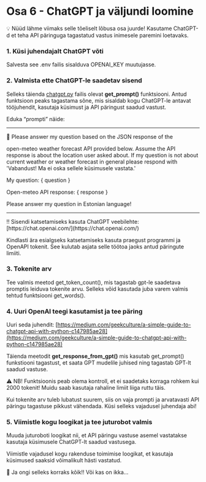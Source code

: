 # Osa 6 - ChatGPT ja väljundi loomine

<aside>
💡 Nüüd lähme viimaks selle tõeliselt lõbusa osa juurde! Kasutame ChatGPT-d et teha API päringuga tagastatud vastus inimesele paremini loetavaks.

</aside>

### 1. Küsi juhendajalt ChatGPT võti

Salvesta see .env failis sisalduva OPENAI_KEY muutujasse.

### 2. Valmista ette ChatGPT-le saadetav sisend

Selleks täienda [chatgpt.py](http://chatgpt.py) failis olevat **get_prompt()** funktsiooni. Antud funktsioon peaks tagastama sõne, mis sisaldab kogu ChatGPT-le antavat tööjuhendit, kasutaja küsimust ja API päringust saadud vastust.

Eduka “prompti” näide:

---

<aside>
🧠 Please answer my question based on the JSON response of the

open-meteo weather forecast API provided below. Assume the API response is about the location user asked about. If my question is not about current weather or weather forecast in general please respond with 'Vabandust! Ma ei oska sellele küsimusele vastata.'

My question: { question }

Open-meteo API response: { response }

Please answer my question in Estonian language!

</aside>

---

<aside>
‼️ Sisendi katsetamiseks kasuta ChatGPT veebilehte: [https://chat.openai.com/](https://chat.openai.com/)

Kindlasti ära esialgseks katsetamiseks kasuta praegust programmi ja OpenAPI tokenit. See kulutab asjata selle töötoa jaoks antud päringute limiiti.

</aside>

### 3. Tokenite arv

Tee valmis meetod get_token_count(), mis tagastab gpt-le saadetava promptis leiduva tokenite arvu. Selleks võid kasutada juba varem valmis tehtud funktsiooni get_words().

### 4. Uuri OpenAI teegi kasutamist ja tee päring

Uuri seda juhendit: [https://medium.com/geekculture/a-simple-guide-to-chatgpt-api-with-python-c147985ae28](https://medium.com/geekculture/a-simple-guide-to-chatgpt-api-with-python-c147985ae28)

Täienda meetodit ****************get_response_from_gpt()**************** mis kasutab get_prompt() funkstiooni tagastust, et saata GPT mudelile juhised ning tagastab GPT-lt saadud vastuse.

<aside>
⚠️ NB! Funktsioonis peab olema kontroll, et ei saadetaks korraga rohkem kui 2000 tokenit! Muidu saab kasutaja rahaline limiit liiga ruttu täis.

</aside>

Kui tokenite arv tuleb lubatust suurem, siis on vaja prompti ja arvatavasti API päringu tagastuse pikkust vähendada. Küsi selleks vajadusel juhendaja abi!

### 5. Viimistle kogu loogikat ja tee juturobot valmis

Muuda juturoboti loogikat nii, et API päringu vastuse asemel vastatakse kasutaja küsimusele ChatGPT-lt saadud vastusega.

Viimistle vajadusel kogu rakenduse toimimise loogikat, et kasutaja küsimused saaksid võimalikult hästi vastatud.

<aside>
🥳 Ja ongi selleks korraks kõik!! Või kas on ikka…

</aside>